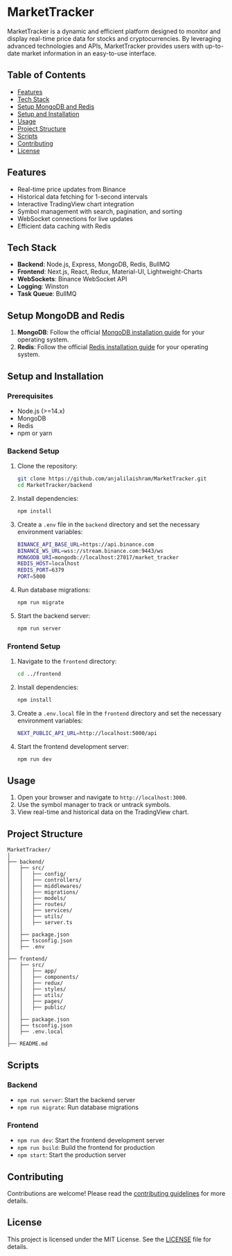 # MarketTracker

MarketTracker is a dynamic and efficient platform designed to monitor and display real-time price data for stocks and cryptocurrencies. By leveraging advanced technologies and APIs, MarketTracker provides users with up-to-date market information in an easy-to-use interface.

## Table of Contents

- [Features](#features)
- [Tech Stack](#tech-stack)
- [Setup MongoDB and Redis](#setup-mongodb-and-redis)
- [Setup and Installation](#setup-and-installation)
- [Usage](#usage)
- [Project Structure](#project-structure)
- [Scripts](#scripts)
- [Contributing](#contributing)
- [License](#license)

## Features

- Real-time price updates from Binance
- Historical data fetching for 1-second intervals
- Interactive TradingView chart integration
- Symbol management with search, pagination, and sorting
- WebSocket connections for live updates
- Efficient data caching with Redis

## Tech Stack

- **Backend**: Node.js, Express, MongoDB, Redis, BullMQ
- **Frontend**: Next.js, React, Redux, Material-UI, Lightweight-Charts
- **WebSockets**: Binance WebSocket API
- **Logging**: Winston
- **Task Queue**: BullMQ

## Setup MongoDB and Redis

1. **MongoDB**: Follow the official [MongoDB installation guide](https://docs.mongodb.com/manual/installation/) for your operating system.
2. **Redis**: Follow the official [Redis installation guide](https://redis.io/download) for your operating system.

## Setup and Installation

### Prerequisites

- Node.js (>=14.x)
- MongoDB
- Redis
- npm or yarn

### Backend Setup

1. Clone the repository:

   ```bash
   git clone https://github.com/anjalilaishram/MarketTracker.git
   cd MarketTracker/backend
   ```

2. Install dependencies:

   ```bash
   npm install
   ```

3. Create a `.env` file in the `backend` directory and set the necessary environment variables:

   ```bash
   BINANCE_API_BASE_URL=https://api.binance.com
   BINANCE_WS_URL=wss://stream.binance.com:9443/ws
   MONGODB_URI=mongodb://localhost:27017/market_tracker
   REDIS_HOST=localhost
   REDIS_PORT=6379
   PORT=5000
   ```

4. Run database migrations:

   ```bash
   npm run migrate
   ```

5. Start the backend server:
   ```bash
   npm run server
   ```

### Frontend Setup

1. Navigate to the `frontend` directory:

   ```bash
   cd ../frontend
   ```

2. Install dependencies:

   ```bash
   npm install
   ```

3. Create a `.env.local` file in the `frontend` directory and set the necessary environment variables:

   ```bash
   NEXT_PUBLIC_API_URL=http://localhost:5000/api
   ```

4. Start the frontend development server:
   ```bash
   npm run dev
   ```

## Usage

1. Open your browser and navigate to `http://localhost:3000`.
2. Use the symbol manager to track or untrack symbols.
3. View real-time and historical data on the TradingView chart.

## Project Structure

```
MarketTracker/
│
├── backend/
│   ├── src/
│   │   ├── config/
│   │   ├── controllers/
│   │   ├── middlewares/
│   │   ├── migrations/
│   │   ├── models/
│   │   ├── routes/
│   │   ├── services/
│   │   ├── utils/
│   │   ├── server.ts
│   │
│   ├── package.json
│   ├── tsconfig.json
│   ├── .env
│
├── frontend/
│   ├── src/
│   │   ├── app/
│   │   ├── components/
│   │   ├── redux/
│   │   ├── styles/
│   │   ├── utils/
│   │   ├── pages/
│   │   ├── public/
│   │
│   ├── package.json
│   ├── tsconfig.json
│   ├── .env.local
│
├── README.md
```

## Scripts

### Backend

- `npm run server`: Start the backend server
- `npm run migrate`: Run database migrations

### Frontend

- `npm run dev`: Start the frontend development server
- `npm run build`: Build the frontend for production
- `npm start`: Start the production server

## Contributing

Contributions are welcome! Please read the [contributing guidelines](CONTRIBUTING.md) for more details.

## License

This project is licensed under the MIT License. See the [LICENSE](LICENSE) file for details.
